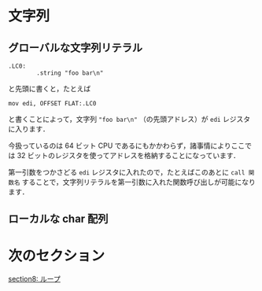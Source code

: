 # 文字列

## グローバルな文字列リテラル

```
.LC0:
        .string "foo bar\n"
```

と先頭に書くと，たとえば

```
mov edi, OFFSET FLAT:.LC0
```

と書くことによって，文字列 `"foo bar\n"` （の先頭アドレス）が `edi` レジスタに入ります．

今扱っているのは 64 ビット CPU であるにもかかわらず，諸事情によりここでは 32 ビットのレジスタを使ってアドレスを格納することになっています．

<!-- 
「諸事情」が書いてある PDF: https://inst.eecs.berkeley.edu/~cs164/fa12/ia32-refs/ia32-chapter-four.pdf

The somewhat mysterious OFFSET FLAT: incantation tells the
assembler to figure out the (4-byte) address where the variable x will end up when the
program is loaded. Even the assembler does not have all the information to figure this out,
since a program may be in several pieces and the assembler does not know where each
piece will go. It is up to the loader to figure this out, so in fact all the assembler does with
the OFFSET FLAT: reference is to make a note in the object file and it is the loader that
will finally fill in the right value in the generated instruction. This is one of the respects in
which object code (which ends up in a .o file after assembly) is not pure machine code.
-->

第一引数をつかさどる `edi` レジスタに入れたので，たとえばこのあとに `call 関数名` することで，文字列リテラルを第一引数に入れた関数呼び出しが可能になります．

## ローカルな char 配列

# 次のセクション
[section8: ループ](/sections/section8_Loop.md)
